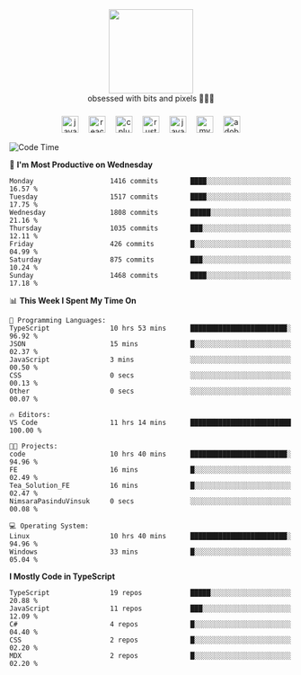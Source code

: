


  <div align="center">
    
   <img src = "https://i.postimg.cc/W1R4TF4j/d6kpuve-c97567cf-518b-4b86-a271-5c89d88d22f7.gif"  width=150px height=150px />
 </div>

<div align="center">
  obsessed with bits and pixels 🧑‍💻🎨
</div>

  ###
<div align="center">
 <img src="https://cdn.jsdelivr.net/gh/devicons/devicon/icons/javascript/javascript-original.svg" height="30" alt="javascript logo"  />
  <img width="10" />
  <img src="https://cdn.jsdelivr.net/gh/devicons/devicon/icons/react/react-original.svg" height="30" alt="react logo"  />
  <img width="10" />
   <!--<img src="https://cdn.jsdelivr.net/gh/devicons/devicon/icons/nodejs/nodejs-original.svg" height="30" alt="nodejs logo"  />
  <img width="10" />
 <img src="https://cdn.jsdelivr.net/gh/devicons/devicon/icons/flutter/flutter-original.svg" height="30" alt="flutter logo"  />
 <img width="10" />-->
  <img src="https://cdn.jsdelivr.net/gh/devicons/devicon/icons/cplusplus/cplusplus-original.svg" height="30" alt="cpluplus logo"  />
  <img width="10" />
    <img src="https://cdn.jsdelivr.net/gh/devicons/devicon/icons/rust/rust-original.svg" height="30" alt="rust logo"  />
  <img width="10" />
  <img src="https://cdn.jsdelivr.net/gh/devicons/devicon/icons/java/java-original.svg" height="30" alt="java logo"  />
  <img width="10" />
  <img src="https://skillicons.dev/icons?i=mysql" height="30" alt="mysql logo"  />
  <img width="10" />
  <img src="https://skillicons.dev/icons?i=pr" height="30" alt="adobepremierepro logo"  />
</div>

<!--START_SECTION:waka-->
![Code Time](http://img.shields.io/badge/Code%20Time-2%2C395%20hrs%2035%20mins-blue)

📅 **I'm Most Productive on Wednesday** 

```text
Monday                   1416 commits        ████░░░░░░░░░░░░░░░░░░░░░   16.57 % 
Tuesday                  1517 commits        ████░░░░░░░░░░░░░░░░░░░░░   17.75 % 
Wednesday                1808 commits        █████░░░░░░░░░░░░░░░░░░░░   21.16 % 
Thursday                 1035 commits        ███░░░░░░░░░░░░░░░░░░░░░░   12.11 % 
Friday                   426 commits         █░░░░░░░░░░░░░░░░░░░░░░░░   04.99 % 
Saturday                 875 commits         ███░░░░░░░░░░░░░░░░░░░░░░   10.24 % 
Sunday                   1468 commits        ████░░░░░░░░░░░░░░░░░░░░░   17.18 % 
```


📊 **This Week I Spent My Time On** 

```text
💬 Programming Languages: 
TypeScript               10 hrs 53 mins      ████████████████████████░   96.92 % 
JSON                     15 mins             █░░░░░░░░░░░░░░░░░░░░░░░░   02.37 % 
JavaScript               3 mins              ░░░░░░░░░░░░░░░░░░░░░░░░░   00.50 % 
CSS                      0 secs              ░░░░░░░░░░░░░░░░░░░░░░░░░   00.13 % 
Other                    0 secs              ░░░░░░░░░░░░░░░░░░░░░░░░░   00.07 % 

🔥 Editors: 
VS Code                  11 hrs 14 mins      █████████████████████████   100.00 % 

🐱‍💻 Projects: 
code                     10 hrs 40 mins      ████████████████████████░   94.96 % 
FE                       16 mins             █░░░░░░░░░░░░░░░░░░░░░░░░   02.49 % 
Tea_Solution_FE          16 mins             █░░░░░░░░░░░░░░░░░░░░░░░░   02.47 % 
NimsaraPasinduVinsuk     0 secs              ░░░░░░░░░░░░░░░░░░░░░░░░░   00.08 % 

💻 Operating System: 
Linux                    10 hrs 40 mins      ████████████████████████░   94.96 % 
Windows                  33 mins             █░░░░░░░░░░░░░░░░░░░░░░░░   05.04 % 
```

**I Mostly Code in TypeScript** 

```text
TypeScript               19 repos            █████░░░░░░░░░░░░░░░░░░░░   20.88 % 
JavaScript               11 repos            ███░░░░░░░░░░░░░░░░░░░░░░   12.09 % 
C#                       4 repos             █░░░░░░░░░░░░░░░░░░░░░░░░   04.40 % 
CSS                      2 repos             █░░░░░░░░░░░░░░░░░░░░░░░░   02.20 % 
MDX                      2 repos             █░░░░░░░░░░░░░░░░░░░░░░░░   02.20 % 
```




<!--END_SECTION:waka-->
